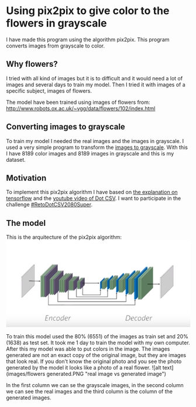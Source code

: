 # Using pix2pix to give color to the flowers in grayscale
I have made this program using the algorithm pix2pix. This program converts images from grayscale to color.

## Why flowers?
I tried with all kind of images but it is to difficult and it would need a lot of images and several days to train my model. Then I tried it with images of a specific subject, images of flowers.

The model have been trained using images of flowers from: http://www.robots.ox.ac.uk/~vgg/data/flowers/102/index.html

## Converting images to grayscale
To train my model I needed the real images and the images in grayscale.
I used a very simple program to transform the [images to grayscale](/images%20to%20grayscale.ipynb).
With this I have 8189 color images and 8189 images in grayscale and this is my dataset.

## Motivation
To implement this pix2pix algorithm I have based on [the explanation on tensorflow](https://www.tensorflow.org/beta/tutorials/generative/pix2pix) and the [youtube video of Dot CSV](https://youtu.be/YsrMGcgfETY). I want to participate in the challenge [#RetoDotCSV2080Super](https://www.youtube.com/watch?v=BNgAaCK920E).

## The model
This is the arquitecture of the pix2pix algorithm:![alt text](images/u-net.PNG "U-Net")

To train this model used the 80% (6551) of the images as train set and 20% (1638) as test set. It took me 1 day to train the model with my own computer.
After this my model was able to put colors in the image. The images generated are not an exact copy of the original image, but they are images that look real. If you don't know the original photo and you see the photo generated by the model it looks like a photo of a real flower. ![alt text](images/flowers generated.PNG "real image vs generated image")

In the first column we can se the grayscale images, in the second column we can see the real images and the third column is the column of the generated images.
